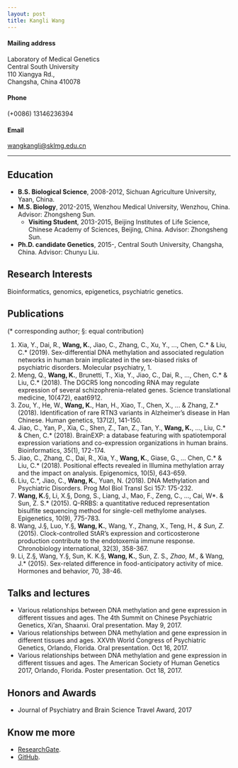 ```yaml
---
layout: post
title: Kangli Wang
---
```


#### Mailing address  
Laboratory of Medical Genetics  
Central South University  
110 Xiangya Rd.,  
Changsha, China 410078  

#### Phone  
(+0086) 13146236394  

#### Email  
wangkangli@sklmg.edu.cn  

****

## Education 
+ **B.S. Biological Science**, 2008-2012, Sichuan Agriculture University, Yaan, China.  
+ **M.S. Biology**, 2012-2015, Wenzhou Medical University, Wenzhou, China. Advisor: Zhongsheng Sun.  
  + **Visiting Student**, 2013-2015, Beijing Institutes of Life Science, Chinese Academy of Sciences, Beijing, China. Advisor: Zhongsheng Sun.  
+ **Ph.D. candidate Genetics**, 2015-, Central South University, Changsha, China. Advisor: Chunyu Liu.  

## Research Interests  
Bioinformatics, genomics, epigenetics, psychiatric genetics.  

## Publications  
(* corresponding author; §: equal contribution)  
1. Xia, Y., Dai, R., **Wang, K.**, Jiao, C., Zhang, C., Xu, Y., ..., Chen, C.* & Liu, C.* (2019). Sex-differential DNA methylation and associated regulation networks in human brain implicated in the sex-biased risks of psychiatric disorders. Molecular psychiatry, 1.  
2. Meng, Q., **Wang, K.**, Brunetti, T., Xia, Y., Jiao, C., Dai, R., ..., Chen, C.* & Liu, C.* (2018). The DGCR5 long noncoding RNA may regulate expression of several schizophrenia-related genes. Science translational medicine, 10(472), eaat6912.  
3. Zou, Y., He, W., **Wang, K.**, Han, H., Xiao, T., Chen, X., ... & Zhang, Z.* (2018). Identification of rare RTN3 variants in Alzheimer’s disease in Han Chinese. Human genetics, 137(2), 141-150.  
4. Jiao, C., Yan, P., Xia, C., Shen, Z., Tan, Z., Tan, Y., **Wang, K.**, ..., Liu, C.* & Chen, C.* (2018). BrainEXP: a database featuring with spatiotemporal expression variations and co-expression organizations in human brains. Bioinformatics, 35(1), 172-174.  
5. Jiao, C., Zhang, C., Dai, R., Xia, Y., **Wang, K.**, Giase, G., ... Chen, C.* & Liu, C.* (2018). Positional effects revealed in Illumina methylation array and the impact on analysis. Epigenomics, 10(5), 643-659.  
6. Liu, C.*, Jiao, C., **Wang, K.**, Yuan, N. (2018). DNA Methylation and Psychiatric Disorders. Prog Mol Biol Transl Sci 157: 175-232.  
7. **Wang, K.**§, Li, X.§, Dong, S., Liang, J., Mao, F., Zeng, C., ..., Cai, W*. & Sun, Z. S.* (2015). Q-RRBS: a quantitative reduced representation bisulfite sequencing method for single-cell methylome analyses. Epigenetics, 10(9), 775-783.
8. Wang, J.§, Luo, Y.§, **Wang, K.**, Wang, Y., Zhang, X., Teng, H.*, & Sun, Z.* (2015). Clock-controlled StAR’s expression and corticosterone production contribute to the endotoxemia immune response. Chronobiology international, 32(3), 358-367.
9. Li, Z.§, Wang, Y.§, Sun, K. K.§, **Wang, K.**, Sun, Z. S.*, Zhao, M.*, & Wang, J.* (2015). Sex-related difference in food-anticipatory activity of mice. Hormones and behavior, 70, 38-46.  

## Talks and lectures  
+ Various relationships between DNA methylation and gene expression in different tissues and ages. The 4th Summit on Chinese Psychiatric Genetics, Xi’an, Shaanxi. Oral presentation. May 9, 2017.
+ Various relationships between DNA methylation and gene expression in different tissues and ages. XXVth World Congress of Psychiatric Genetics, Orlando, Florida. Oral presentation. Oct 16, 2017.
+ Various relationships between DNA methylation and gene expression in different tissues and ages. The American Society of Human Genetics 2017, Orlando, Florida. Poster presentation. Oct 18, 2017.

## Honors and Awards
+ Journal of Psychiatry and Brain Science Travel Award, 2017

## Know me more  
+ [ResearchGate](https://www.researchgate.net/profile/Kangli_Wang/).
+ [GitHub](https://github.com/wkl1990).